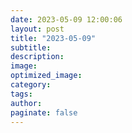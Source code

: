 ```yaml
---
date: 2023-05-09 12:00:06
layout: post
title: "2023-05-09"
subtitle:
description:
image:
optimized_image:
category:
tags:
author:
paginate: false
---
```

